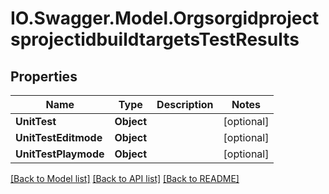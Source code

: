 # IO.Swagger.Model.OrgsorgidprojectsprojectidbuildtargetsTestResults
## Properties

Name | Type | Description | Notes
------------ | ------------- | ------------- | -------------
**UnitTest** | **Object** |  | [optional] 
**UnitTestEditmode** | **Object** |  | [optional] 
**UnitTestPlaymode** | **Object** |  | [optional] 

[[Back to Model list]](../README.md#documentation-for-models) [[Back to API list]](../README.md#documentation-for-api-endpoints) [[Back to README]](../README.md)

